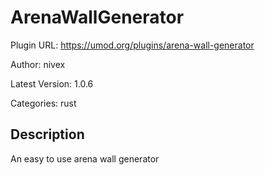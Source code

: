 # ArenaWallGenerator

Plugin URL: https://umod.org/plugins/arena-wall-generator

Author: nivex

Latest Version: 1.0.6

Categories: rust

## Description

An easy to use arena wall generator
